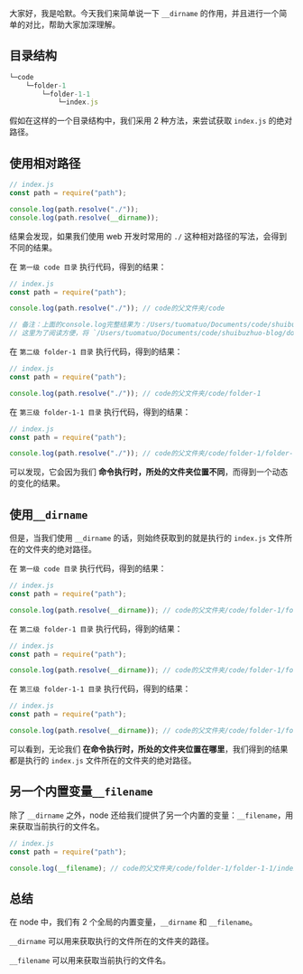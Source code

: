 大家好，我是哈默。今天我们来简单说一下 `__dirname` 的作用，并且进行一个简单的对比，帮助大家加深理解。

## 目录结构

```js
└─code
    └─folder-1
        └─folder-1-1
            └─index.js
```

假如在这样的一个目录结构中，我们采用 2 种方法，来尝试获取 `index.js` 的绝对路径。

## 使用相对路径

```js
// index.js
const path = require("path");

console.log(path.resolve("./"));
console.log(path.resolve(__dirname));
```

结果会发现，如果我们使用 web 开发时常用的 `./` 这种相对路径的写法，会得到不同的结果。

在 `第一级 code 目录` 执行代码，得到的结果：

```js
// index.js
const path = require("path");

console.log(path.resolve("./")); // code的父文件夹/code 

// 备注：上面的console.log完整结果为：/Users/tuomatuo/Documents/code/shuibuzhuo-blog/docs/node/__dirname的作用/code
// 这里为了阅读方便，将 `/Users/tuomatuo/Documents/code/shuibuzhuo-blog/docs/node/__dirname的作用` 称为 `code的父文件夹`，下面也是一样的意思
```

在 `第二级 folder-1 目录` 执行代码，得到的结果：

```js
// index.js
const path = require("path");

console.log(path.resolve("./")); // code的父文件夹/code/folder-1 
```

在 `第三级 folder-1-1 目录` 执行代码，得到的结果：

```js
// index.js
const path = require("path");

console.log(path.resolve("./")); // code的父文件夹/code/folder-1/folder-1-1
```

可以发现，它会因为我们 **命令执行时，所处的文件夹位置不同**，而得到一个动态的变化的结果。

## 使用`__dirname`

但是，当我们使用 `__dirname` 的话，则始终获取到的就是执行的 `index.js` 文件所在的文件夹的绝对路径。

在 `第一级 code 目录` 执行代码，得到的结果：

```js
// index.js
const path = require("path");

console.log(path.resolve(__dirname)); // code的父文件夹/code/folder-1/folder-1-1
```

在 `第二级 folder-1 目录` 执行代码，得到的结果：

```js
// index.js
const path = require("path");

console.log(path.resolve(__dirname)); // code的父文件夹/code/folder-1/folder-1-1
```

在 `第三级 folder-1-1 目录` 执行代码，得到的结果：

```js
// index.js
const path = require("path");

console.log(path.resolve(__dirname)); // code的父文件夹/code/folder-1/folder-1-1
```

可以看到，无论我们 **在命令执行时，所处的文件夹位置在哪里**，我们得到的结果都是执行的 `index.js` 文件所在的文件夹的绝对路径。

## 另一个内置变量`__filename`

除了 `__dirname` 之外，node 还给我们提供了另一个内置的变量：`__filename`，用来获取当前执行的文件名。

```js
// index.js
const path = require("path");

console.log(__filename); // code的父文件夹/code/folder-1/folder-1-1/index.js
```

## 总结

在 node 中，我们有 2 个全局的内置变量，`__dirname` 和 `__filename`。

`__dirname` 可以用来获取执行的文件所在的文件夹的路径。

`__filename` 可以用来获取当前执行的文件名。
